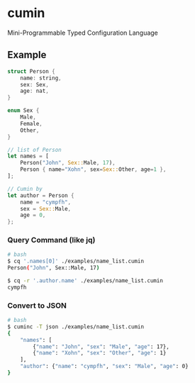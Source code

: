 # cumin

Mini-Programmable Typed Configuration Language

## Example

```rust
struct Person {
    name: string,
    sex: Sex,
    age: nat,
}

enum Sex {
    Male,
    Female,
    Other,
}

// list of Person
let names = [
    Person("John", Sex::Male, 17),
    Person { name="Xohn", sex=Sex::Other, age=1 },
];

// Cumin by
let author = Person {
    name = "cympfh",
    sex = Sex::Male,
    age = 0,
};
```

### Query Command (like jq)

```bash
# bash
$ cq '.names[0]' ./examples/name_list.cumin
Person("John", Sex::Male, 17)

$ cq -r '.author.name' ./examples/name_list.cumin
cympfh
```

### Convert to JSON

```bash
# bash
$ cuminc -T json ./examples/name_list.cumin
{
    "names": [
        {"name": "John", "sex": "Male", "age": 17},
        {"name": "Xohn", "sex": "Other", "age": 1}
    ],
    "author": {"name": "cympfh", "sex": "Male", "age": 0}
}
```
